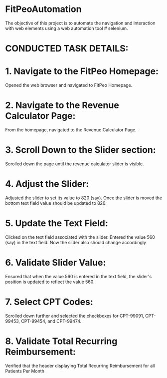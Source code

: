 # FitPeoAutomation

The objective of this project is  to automate the navigation and interaction with web elements using a web automation tool # selenium.

# CONDUCTED TASK DETAILS:

# 1. Navigate to the FitPeo Homepage:
Opened the web browser and navigated to FitPeo Homepage.


# 2. Navigate to the Revenue Calculator Page:
From the homepage, navigated to the Revenue Calculator Page.


# 3. Scroll Down to the Slider section:
Scrolled down the page until the revenue calculator slider is visible.


# 4. Adjust the Slider:
Adjusted the slider to set its value to 820 (say). Once the slider is moved the bottom text field value should be updated to 820.

# 5. Update the Text Field:
Clicked on the text field associated with the slider.
Entered the value 560 (say) in the text field. Now the slider also should change accordingly 


# 6. Validate Slider Value:
Ensured that when the value 560 is entered in the text field, the slider's position is updated to reflect the value 560.


# 7. Select CPT Codes:
Scrolled down further and selected the checkboxes for CPT-99091, CPT-99453, CPT-99454, and CPT-99474.

# 8. Validate Total Recurring Reimbursement:
Verified that the header displaying Total Recurring Reimbursement for all Patients Per Month
